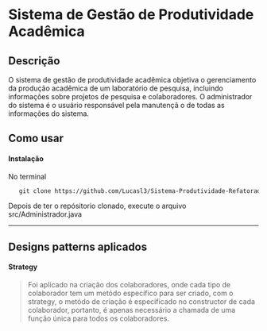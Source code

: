 # Sistema de Gestão de Produtividade Acadêmica

## Descrição

O sistema de gestão de produtividade acadêmica objetiva o gerenciamento da produção acadêmica de um laboratório de pesquisa, incluindo informações sobre projetos de pesquisa e colaboradores. O administrador do sistema é o usuário responsável pela manutençã o de todas as informações do sistema.

## Como usar

#### Instalação

No terminal

```html
   git clone https://github.com/Lucasl3/Sistema-Produtividade-Refatorado.git
```

 Depois de ter o repósitorio clonado, execute o arquivo src/Administrador.java

---

## Designs patterns aplicados
#### Strategy
> Foi aplicado na criação dos colaboradores, onde cada tipo de colaborador tem um metódo específico para ser criado, com o strategy, o metódo de criação é especificado no constructor de cada colaborador, portanto, é apenas necessário a chamada de uma função única para todos os colaboradores.
